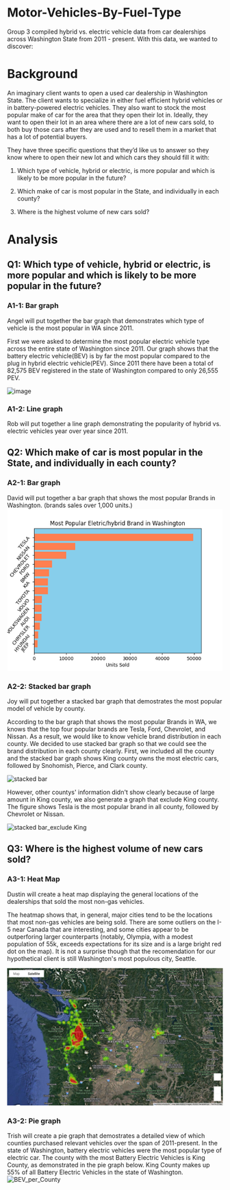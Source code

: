 # Motor-Vehicles-By-Fuel-Type

Group 3 compiled hybrid vs. electric vehicle data from car dealerships across Washington State from 2011 - present. With this data, we wanted to discover:


# **Background**
An imaginary client wants to open a used car dealership in Washington State. The client wants to specialize in either fuel efficient hybrid vehicles or in battery-powered electric vehicles. They also want to stock the most popular make of car for the area that they open their lot in. Ideally, they want to open their lot in an area where there are a lot of new cars sold, to both buy those cars after they are used and to resell them in a market that has a lot of potential buyers.

They have three specific questions that they’d like us to answer so they know where to open their new lot and which cars they should fill it with:

  1. Which type of vehicle, hybrid or electric, is more popular and which is likely to be more popular in the future?

  2. Which make of car is most popular in the State, and individually in each county?

  3. Where is the highest volume of new cars sold?


# **Analysis**

## Q1: Which type of vehicle, hybrid or electric, is more popular and which is likely to be more popular in the future?
### A1-1: Bar graph 

Angel will put together the bar graph that demonstrates which type of vehicle is the most popular in WA since 2011.

First we were asked to determine the most popular electric vehicle type across the entire state of Washington since 2011. Our graph shows that the battery electric vehicle(BEV) is by far the most popular compared to the plug in hybrid electric vehicle(PEV). Since 2011 there have been a total of 82,575 BEV registered in the state of Washington compared to only 26,555 PEV.

![image](https://user-images.githubusercontent.com/114929089/204949714-bbbf0d71-2bbc-41a2-8a1b-0b90c250e0c5.png)



### A1-2: Line graph

Rob will put together a line graph demonstrating the popularity of hybrid vs. electric vehicles year over year since 2011.

## Q2: Which make of car is most popular in the State, and individually in each county?
### A2-1: Bar graph

David will put together a bar graph that shows the most popular Brands in Washington. (brands sales over 1,000 units.) 
![Bar Chart](https://github.com/Dustin-Oakes/Motor-Vehicles-By-Fuel-Type/blob/main/David/Bar_Chart1.png)

### A2-2: Stacked bar graph

Joy will put together a stacked bar graph that demostrates the most popular model of vehicle by county.

According to the bar graph that shows the most popular Brands in WA, we knows that the top four popular brands are Tesla, Ford, Chevrolet, and Nissan. As a result, we would like to know vehicle brand distribution in each county. We decided to use stacked bar graph so that we could see the brand distribution in each county clearly. First, we included all the county and the stacked bar graph shows King county owns the most electric cars, followed by Snohomish,  Pierce, and Clark county.

![stacked bar](https://user-images.githubusercontent.com/114762540/204717094-adb0ff00-ee91-4de6-9cd5-59a4394774c1.png)


However, other countys' information didn't show clearly because of large amount in King county, we also generate a graph that exclude King county. The figure shows Tesla is the most popular brand in all county, followed by Chevrolet or Nissan.

![stacked bar_exclude King](https://user-images.githubusercontent.com/114762540/204717120-97c1a2de-0b0a-4042-80f2-a8e38d90a27f.png)

## Q3: Where is the highest volume of new cars sold?
### A3-1: Heat Map

Dustin will create a heat map displaying the general locations of the dealerships that sold the most non-gas vehicles.

The heatmap shows that, in general, major cities tend to be the locations that most non-gas vehicles are being sold. There are some outliers on the I-5 near Canada that are interesting, and some cities appear to be outperforing larger counterparts (notably, Olympia, with a modest population of 55k, exceeds expectations for its size and is a large bright red dot on the map). It is not a surprise though that the recomendation for our hypothetical client is still Washington's most populous city, Seattle.

![output_heatmap_figure](https://github.com/Dustin-Oakes/Motor-Vehicles-By-Fuel-Type/blob/d689497aab94a960865072085663995d1eec17a8/Dustin/heatmap%20figure.png)

### A3-2: Pie graph

Trish will create a pie graph that demostrates a detailed view of which counties purchased relevant vehicles over the span of 2011-present.
In the state of Washington, battery electric vehicles were the most popular type of electric car. The county with the most Battery Electric Vehicles is King County, as demonstrated in the pie graph below. King County makes up 55% of all Battery Electric Vehicles in the state of Washington.
![BEV_per_County](https://user-images.githubusercontent.com/114893984/204914084-782be937-147b-4b81-ada4-34dea5213d5d.png)
